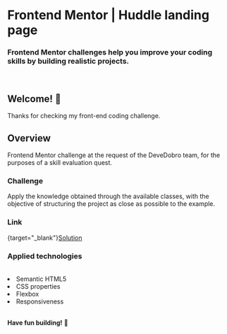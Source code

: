 # Frontend Mentor | Huddle landing page

### Frontend Mentor challenges help you improve your coding skills by building realistic projects.

<br>

## Welcome! 👋

Thanks for checking my front-end coding challenge.

## Overview

Frontend Mentor challenge at the request of the DeveDobro team, for the purposes of a skill evaluation quest.

### Challenge

Apply the knowledge obtained through the available classes, with the objective of structuring the project as close as possible to the example.

### Link

{target="_blank"}[Solution](https://beto-luis.github.io/Huddle-landing-page/)

### Applied technologies

<br>
<li>Semantic HTML5</li>
<li>CSS properties</li>
<li>Flexbox</li>
<li>Responsiveness</li>

<br>

**Have fun building!** 🚀
